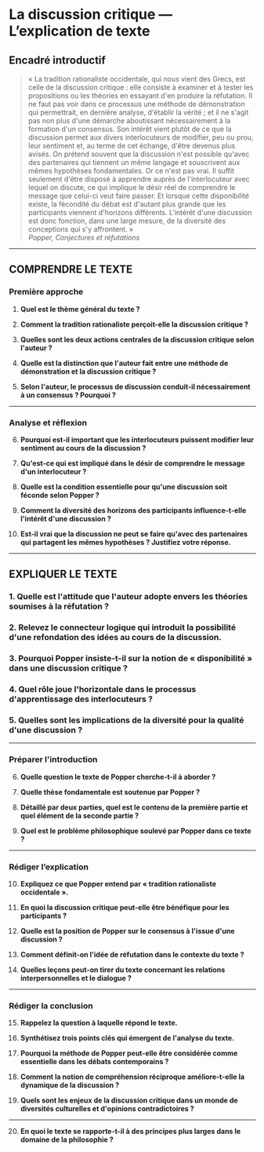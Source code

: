 # La discussion critique — L’explication de texte

## Encadré introductif
> « La tradition rationaliste occidentale, qui nous vient des Grecs, est celle de la discussion critique : elle consiste à examiner et à tester les propositions ou les théories en essayant d'en produire la réfutation. Il ne faut pas voir dans ce processus une méthode de démonstration qui permettrait, en dernière analyse, d'établir la vérité ; et il ne s'agit pas non plus d'une démarche aboutissant nécessairement à la formation d'un consensus. Son intérêt vient plutôt de ce que la discussion permet aux divers interlocuteurs de modifier, peu ou prou, leur sentiment et, au terme de cet échange, d'être devenus plus avisés. On prétend souvent que la discussion n'est possible qu'avec des partenaires qui tiennent un même langage et souscrivent aux mêmes hypothèses fondamentales. Or ce n'est pas vrai. Il suffit seulement d'être disposé à apprendre auprès de l'interlocuteur avec lequel on discute, ce qui implique le désir réel de comprendre le message que celui-ci veut faire passer. Et lorsque cette disponibilité existe, la fécondité du débat est d'autant plus grande que les participants viennent d'horizons différents. L'intérêt d'une discussion est donc fonction, dans une large mesure, de la diversité des conceptions qui s'y affrontent. »  
> *Popper, Conjectures et réfutations*

---

## COMPRENDRE LE TEXTE

### Première approche

1. **Quel est le thème général du texte ?**

2. **Comment la tradition rationaliste perçoit-elle la discussion critique ?**

3. **Quelles sont les deux actions centrales de la discussion critique selon l'auteur ?**

4. **Quelle est la distinction que l'auteur fait entre une méthode de démonstration et la discussion critique ?**

5. **Selon l'auteur, le processus de discussion conduit-il nécessairement à un consensus ? Pourquoi ?**

---

### Analyse et réflexion

6. **Pourquoi est-il important que les interlocuteurs puissent modifier leur sentiment au cours de la discussion ?**

7. **Qu'est-ce qui est impliqué dans le désir de comprendre le message d'un interlocuteur ?**

8. **Quelle est la condition essentielle pour qu'une discussion soit féconde selon Popper ?**

9. **Comment la diversité des horizons des participants influence-t-elle l'intérêt d'une discussion ?**

10. **Est-il vrai que la discussion ne peut se faire qu'avec des partenaires qui partagent les mêmes hypothèses ? Justifiez votre réponse.**

---

## EXPLIQUER LE TEXTE

### 1. Quelle est l'attitude que l'auteur adopte envers les théories soumises à la réfutation ? 

### 2. Relevez le connecteur logique qui introduit la possibilité d'une refondation des idées au cours de la discussion. 

### 3. Pourquoi Popper insiste-t-il sur la notion de « disponibilité » dans une discussion critique ?

### 4. Quel rôle joue l'horizontale dans le processus d'apprentissage des interlocuteurs ? 

### 5. Quelles sont les implications de la diversité pour la qualité d'une discussion ?

---

### Préparer l'introduction

6. **Quelle question le texte de Popper cherche-t-il à aborder ?**

7. **Quelle thèse fondamentale est soutenue par Popper ?**

8. **Détaillé par deux parties, quel est le contenu de la première partie et quel élément de la seconde partie ?**

9. **Quel est le problème philosophique soulevé par Popper dans ce texte ?**

---

### Rédiger l’explication

10. **Expliquez ce que Popper entend par « tradition rationaliste occidentale ».**

11. **En quoi la discussion critique peut-elle être bénéfique pour les participants ?**

12. **Quelle est la position de Popper sur le consensus à l'issue d'une discussion ?**

13. **Comment définit-on l'idée de réfutation dans le contexte du texte ?**

14. **Quelles leçons peut-on tirer du texte concernant les relations interpersonnelles et le dialogue ?**

---

### Rédiger la conclusion

15. **Rappelez la question à laquelle répond le texte.**

16. **Synthétisez trois points clés qui émergent de l'analyse du texte.**

17. **Pourquoi la méthode de Popper peut-elle être considérée comme essentielle dans les débats contemporains ?**

18. **Comment la notion de compréhension réciproque améliore-t-elle la dynamique de la discussion ?**

19. **Quels sont les enjeux de la discussion critique dans un monde de diversités culturelles et d'opinions contradictoires ?**

---

20. **En quoi le texte se rapporte-t-il à des principes plus larges dans le domaine de la philosophie ?**